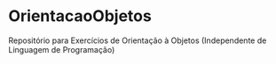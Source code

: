 # OrientacaoObjetos
Repositório para Exercícios de Orientação à Objetos (Independente de Linguagem de Programação)
